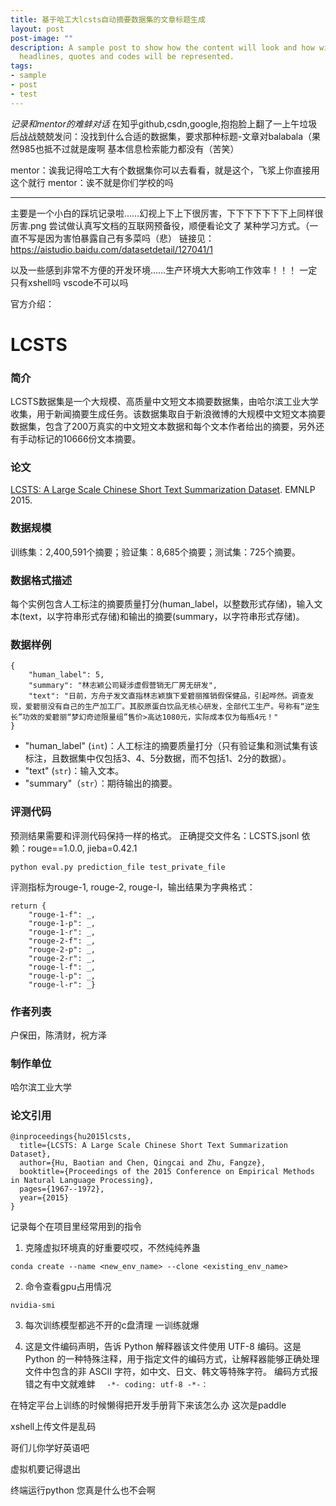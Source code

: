```yaml
---
title: 基于哈工大lcsts自动摘要数据集的文章标题生成
layout: post
post-image: ""
description: A sample post to show how the content will look and how will different
  headlines, quotes and codes will be represented.
tags:
- sample
- post
- test
---
```


*记录和mentor的难蚌对话*
在知乎github,csdn,google,抱抱脸上翻了一上午垃圾后战战兢兢发问：没找到什么合适的数据集，要求那种标题-文章对balabala（果然985也抵不过就是废啊 基本信息检索能力都没有（苦笑）  

mentor：诶我记得哈工大有个数据集你可以去看看，就是这个，飞浆上你直接用这个就行
mentor：诶不就是你们学校的吗


---

主要是一个小白的踩坑记录啦……幻视上下上下很厉害，下下下下下下下上同样很厉害.png
尝试做认真写文档的互联网预备役，顺便看论文了 某种学习方式。（一直不写是因为害怕暴露自己有多菜吗（悲）
链接见：
https://aistudio.baidu.com/datasetdetail/127041/1





以及一些感到非常不方便的开发环境……生产环境大大影响工作效率！！！
一定只有xshell吗 vscode不可以吗


官方介绍：
# LCSTS

### 简介
LCSTS数据集是一个大规模、高质量中文短文本摘要数据集，由哈尔滨工业大学收集，用于新闻摘要生成任务。该数据集取自于新浪微博的大规模中文短文本摘要数据集，包含了200万真实的中文短文本数据和每个文本作者给出的摘要，另外还有手动标记的10666份文本摘要。

### 论文
[LCSTS: A Large Scale Chinese Short Text Summarization Dataset](https://www.aclweb.org/anthology/D15-1229.pdf). EMNLP 2015.

### 数据规模
训练集：2,400,591个摘要；验证集：8,685个摘要；测试集：725个摘要。

### 数据格式描述
每个实例包含人工标注的摘要质量打分(human_label，以整数形式存储)，输入文本(text，以字符串形式存储)和输出的摘要(summary，以字符串形式存储)。
### 数据样例
```
{
	"human_label": 5, 
	"summary": "林志颖公司疑涉虚假营销无厂房无研发", 
	"text": "日前，方舟子发文直指林志颖旗下爱碧丽推销假保健品，引起哗然。调查发现，爱碧丽没有自己的生产加工厂。其胶原蛋白饮品无核心研发，全部代工生产。号称有“逆生长”功效的爱碧丽“梦幻奇迹限量组”售价>高达1080元，实际成本仅为每瓶4元！"
}
```
- "human_label" (`int`)：人工标注的摘要质量打分（只有验证集和测试集有该标注，且数据集中仅包括3、4、5分数据，而不包括1、2分的数据）。
- "text" (`str`)：输入文本。
- "summary"（`str`）：期待输出的摘要。
### 评测代码
预测结果需要和评测代码保持一样的格式。
正确提交文件名：LCSTS.jsonl
依赖：rouge==1.0.0, jieba=0.42.1
```shell
python eval.py prediction_file test_private_file
```

评测指标为rouge-1, rouge-2, rouge-l，输出结果为字典格式：
```she
return {
    "rouge-1-f": _, 
    "rouge-1-p": _, 
    "rouge-1-r": _, 
    "rouge-2-f": _, 
    "rouge-2-p": _, 
    "rouge-2-r": _, 
    "rouge-l-f": _, 
    "rouge-l-p": _, 
    "rouge-l-r": _}
```

### 作者列表
户保田，陈清财，祝方泽

### 制作单位
哈尔滨工业大学

### 论文引用
```
@inproceedings{hu2015lcsts,
  title={LCSTS: A Large Scale Chinese Short Text Summarization Dataset},
  author={Hu, Baotian and Chen, Qingcai and Zhu, Fangze},
  booktitle={Proceedings of the 2015 Conference on Empirical Methods in Natural Language Processing},
  pages={1967--1972},
  year={2015}
}
```



记录每个在项目里经常用到的指令

1. 克隆虚拟环境真的好重要哎哎，不然纯纯养蛊
```
conda create --name <new_env_name> --clone <existing_env_name>
```

2. 命令查看gpu占用情况

```nvidia-smi```


3. 每次训练模型都逃不开的c盘清理 
一训练就爆

4. 这是文件编码声明，告诉 Python 解释器该文件使用 UTF-8 编码。这是 Python 的一种特殊注释，用于指定文件的编码方式，让解释器能够正确处理文件中包含的非 ASCII 字符，如中文、日文、韩文等特殊字符。
编码方式报错之有中文就难蚌
```  -*- coding: utf-8 -*-：```

在特定平台上训练的时候懒得把开发手册背下来该怎么办 这次是paddle


xshell上传文件是乱码

哥们儿你学好英语吧

虚拟机要记得退出  

终端运行python 您真是什么也不会啊
